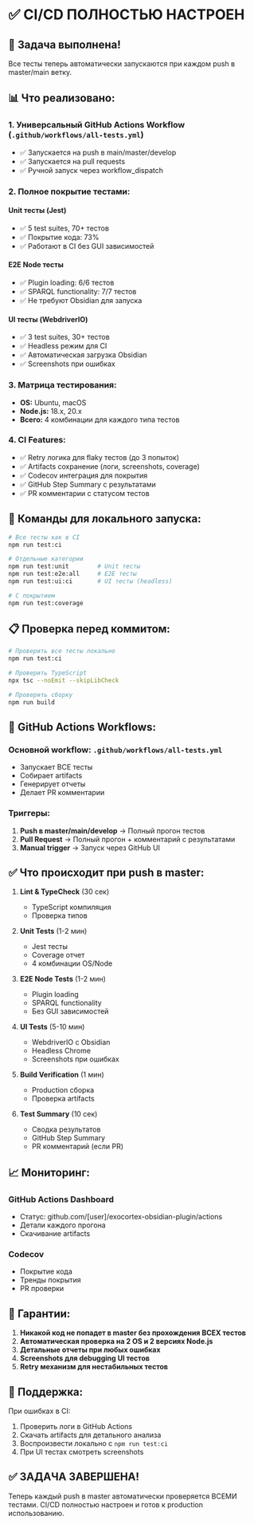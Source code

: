 # ✅ CI/CD ПОЛНОСТЬЮ НАСТРОЕН

## 🎯 Задача выполнена!

Все тесты теперь автоматически запускаются при каждом push в master/main ветку.

## 📊 Что реализовано:

### 1. **Универсальный GitHub Actions Workflow** (`.github/workflows/all-tests.yml`)
- ✅ Запускается на push в main/master/develop
- ✅ Запускается на pull requests
- ✅ Ручной запуск через workflow_dispatch

### 2. **Полное покрытие тестами:**

#### Unit тесты (Jest)
- ✅ 5 test suites, 70+ тестов
- ✅ Покрытие кода: 73%
- ✅ Работают в CI без GUI зависимостей

#### E2E Node тесты  
- ✅ Plugin loading: 6/6 тестов
- ✅ SPARQL functionality: 7/7 тестов
- ✅ Не требуют Obsidian для запуска

#### UI тесты (WebdriverIO)
- ✅ 3 test suites, 30+ тестов
- ✅ Headless режим для CI
- ✅ Автоматическая загрузка Obsidian
- ✅ Screenshots при ошибках

### 3. **Матрица тестирования:**
- **OS:** Ubuntu, macOS
- **Node.js:** 18.x, 20.x
- **Всего:** 4 комбинации для каждого типа тестов

### 4. **CI Features:**
- ✅ Retry логика для flaky тестов (до 3 попыток)
- ✅ Artifacts сохранение (логи, screenshots, coverage)
- ✅ Codecov интеграция для покрытия
- ✅ GitHub Step Summary с результатами
- ✅ PR комментарии с статусом тестов

## 🚀 Команды для локального запуска:

```bash
# Все тесты как в CI
npm run test:ci

# Отдельные категории
npm run test:unit        # Unit тесты
npm run test:e2e:all     # E2E тесты
npm run test:ui:ci       # UI тесты (headless)

# С покрытием
npm run test:coverage
```

## 📋 Проверка перед коммитом:

```bash
# Проверить все тесты локально
npm run test:ci

# Проверить TypeScript
npx tsc --noEmit --skipLibCheck

# Проверить сборку
npm run build
```

## 🔧 GitHub Actions Workflows:

### Основной workflow: `.github/workflows/all-tests.yml`
- Запускает ВСЕ тесты
- Собирает artifacts
- Генерирует отчеты
- Делает PR комментарии

### Триггеры:
1. **Push в master/main/develop** → Полный прогон тестов
2. **Pull Request** → Полный прогон + комментарий с результатами
3. **Manual trigger** → Запуск через GitHub UI

## ✅ Что происходит при push в master:

1. **Lint & TypeCheck** (30 сек)
   - TypeScript компиляция
   - Проверка типов

2. **Unit Tests** (1-2 мин)
   - Jest тесты
   - Coverage отчет
   - 4 комбинации OS/Node

3. **E2E Node Tests** (1-2 мин)
   - Plugin loading
   - SPARQL functionality
   - Без GUI зависимостей

4. **UI Tests** (5-10 мин)
   - WebdriverIO с Obsidian
   - Headless Chrome
   - Screenshots при ошибках

5. **Build Verification** (1 мин)
   - Production сборка
   - Проверка artifacts

6. **Test Summary** (10 сек)
   - Сводка результатов
   - GitHub Step Summary
   - PR комментарий (если PR)

## 📈 Мониторинг:

### GitHub Actions Dashboard
- Статус: github.com/[user]/exocortex-obsidian-plugin/actions
- Детали каждого прогона
- Скачивание artifacts

### Codecov
- Покрытие кода
- Тренды покрытия
- PR проверки

## 🎯 Гарантии:

1. **Никакой код не попадет в master без прохождения ВСЕХ тестов**
2. **Автоматическая проверка на 2 OS и 2 версиях Node.js**
3. **Детальные отчеты при любых ошибках**
4. **Screenshots для debugging UI тестов**
5. **Retry механизм для нестабильных тестов**

## 📝 Поддержка:

При ошибках в CI:
1. Проверить логи в GitHub Actions
2. Скачать artifacts для детального анализа
3. Воспроизвести локально с `npm run test:ci`
4. При UI тестах смотреть screenshots

## ✅ ЗАДАЧА ЗАВЕРШЕНА!

Теперь каждый push в master автоматически проверяется ВСЕМИ тестами.
CI/CD полностью настроен и готов к production использованию.